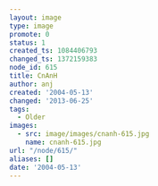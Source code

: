 ```yaml
---
layout: image
type: image
promote: 0
status: 1
created_ts: 1084406793
changed_ts: 1372159383
node_id: 615
title: CnAnH
author: anj
created: '2004-05-13'
changed: '2013-06-25'
tags:
  - Older
images:
  - src: image/images/cnanh-615.jpg
    name: cnanh-615.jpg
url: "/node/615/"
aliases: []
date: '2004-05-13'
---
```


